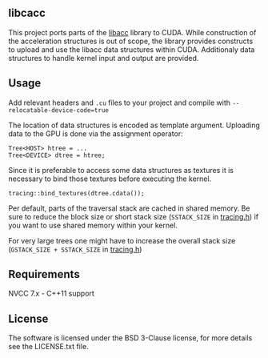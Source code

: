 libcacc
-------------------------------------------------------------------------------
This project ports parts of the [libacc](https://github.com/nmoehrle/libacc)
library to CUDA. While construction of the acceleration structures is out of
scope, the library provides constructs to upload and use the libacc data
structures within CUDA. Additionaly data structures to handle kernel input and output are
provided.

Usage
-------------------------------------------------------------------------------
Add relevant headers and `.cu` files to your project and compile with
`--relocatable-device-code=true`

The location of data structures is encoded as template argument.
Uploading data to the GPU is done via the assignment operator:
```
Tree<HOST> htree = ...
Tree<DEVICE> dtree = htree;
```

Since it is preferable to access some data structures as textures it is
necessary to bind those textures before executing the kernel.
```
tracing::bind_textures(dtree.cdata());
```

Per default, parts of the traversal stack are cached in shared memory. Be sure
to reduce the block size or short stack size
(`SSTACK_SIZE` in
[tracing.h](https://github.com/nmoehrle/libcacc/blob/master/tracing.h))
if you want to use shared memory within your kernel.

For very large trees one might have to increase the overall stack size
(`GSTACK_SIZE + SSTACK_SIZE` in
[tracing.h](https://github.com/nmoehrle/libcacc/blob/master/tracing.h))

Requirements
-------------------------------------------------------------------------------
NVCC 7.x - C++11 support

License
-------------------------------------------------------------------------------
The software is licensed under the BSD 3-Clause license,
for more details see the LICENSE.txt file.
